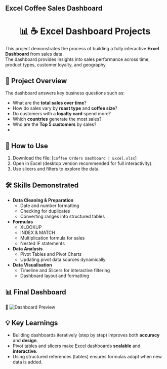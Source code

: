 ##    Excel Coffee Sales Dashboard
<h1 align="center">📊 ☕ Excel Dashboard Projects</h1>

This project demonstrates the process of building a fully interactive **Excel Dashboard** from sales data.  
The dashboard provides insights into sales performance across time, product types, customer loyalty, and geography. 

## 🎯 Project Overview
The dashboard answers key business questions such as:
- What are the **total sales over time**?
- How do sales vary by **roast type** and **coffee size**?
- Do customers with a **loyalty card** spend more?
- Which **countries** generate the most sales?
- Who are the **Top 5 customers** by sales?
- 
## 🚀 How to Use
1. Download the file: [`Coffee Orders Dashboard | Excel.xlsx`]  
2. Open in Excel (desktop version recommended for full interactivity).  
3. Use slicers and filters to explore the data.  

## 🛠 Skills Demonstrated
- **Data Cleaning & Preparation**
  - Date and number formatting
  - Checking for duplicates
  - Converting ranges into structured tables
- **Formulas**
  - XLOOKUP  
  - INDEX & MATCH  
  - Multiplication formula for sales  
  - Nested IF statements  
- **Data Analysis**
  - Pivot Tables and Pivot Charts  
  - Updating pivot data sources dynamically  
- **Data Visualisation**
  - Timeline and Slicers for interactive filtering  
  - Dashboard layout and formatting

 ## 📊 Final Dashboard
📌 ![Dashboard Preview](https://github.com/user-attachments/assets/9b8e5b6e-15a5-4710-a3f9-d8196c0fee00)  

## 💡 Key Learnings
- Building dashboards iteratively (step by step) improves both **accuracy** and **design**.  
- Pivot tables and slicers make Excel dashboards **scalable** and **interactive**.  
- Using structured references (tables) ensures formulas adapt when new data is added.






